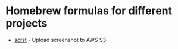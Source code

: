 Homebrew formulas for different projects
========================================

* [scrst](https://github.com/dreadatour/scrst) - Upload screenshot to AWS S3
